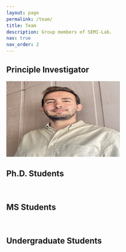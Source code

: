 ```yaml
---
layout: page
permalink: /team/
title: Team
description: Group members of SEMI-Lab. 
nav: true
nav_order: 2
---
```


## Principle Investigator


<title>Image Example</title>
</head>
<body>
    <img src="Akin_Semih.png" alt="Princripal Investigator (PI)" width="300" height="200">
</body>
</html>


## Ph.D. Students
<br>

## MS Students
<br>

## Undergraduate Students